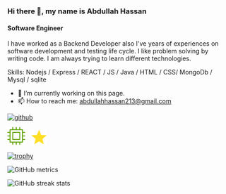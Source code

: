 ### Hi there 👋, my name is Abdullah Hassan
#### Software Engineer
I have worked as a  Backend Developer also I've years of experiences on software development and testing life cycle. I like problem solving by writing code. I am always trying to learn different technologies.

Skills: Nodejs / Express / REACT / JS / Java / HTML / CSS/ MongoDb / Mysql / sqlite 

- 🔭 I’m currently working on this page. 
- 📫 How to reach me: abdullahhassan213@gmail.com 


[<img src='https://cdn.jsdelivr.net/npm/simple-icons@3.0.1/icons/github.svg' alt='github' height='40'>](https://github.com/abdullahhassan5)  

<a href='https://docs.github.com/en/developers'><img src='https://raw.githubusercontent.com/acervenky/animated-github-badges/master/assets/devbadge.gif' width='40' height='40'></a> <a href='https://stars.github.com/'><img src='https://raw.githubusercontent.com/acervenky/animated-github-badges/master/assets/starbadge.gif' width='35' height='35'></a> 

[![trophy](https://github-profile-trophy.vercel.app/?username=abdullahhassan5)](https://github.com/ryo-ma/github-profile-trophy)
  

![GitHub metrics](https://metrics.lecoq.io/abdullahhassan5)  

![GitHub streak stats](https://github-readme-streak-stats.herokuapp.com/?user=abdullahhassan5)  

